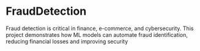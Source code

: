 # FraudDetection
Fraud detection is critical in finance, e-commerce, and cybersecurity. This project demonstrates how ML models can automate fraud identification, reducing financial losses and improving security
